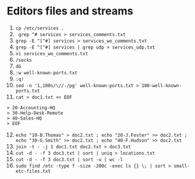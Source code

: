 # Editors files and streams
1.	```cp /etc/services .```
2.	``` grep ^# services > services_comments.txt```
3.	```grep -E ^[^#] services > services_wo_comments.txt```
4.	```grep -E ^[^#] services | grep udp > services_udp.txt```
5.	```vi services_wo_comments.txt```
6.	```/socks```
7.	```dG```
8.	```:w well-known-ports.txt```
9.	```:q!```
10.	```sed -n '1,100s/\//-/pg' well-known-ports.txt > 100-well-known-ports.txt```
11.	```cat > doc1.txt << EOF```
``` 10-IT-HQ
> 20-Accounting-HQ
> 30-Help-Desk-Remote
> 40-Sales-HQ
> EOF
```
12. ```echo "10-B.Thomas" > doc2.txt ; echo "20-J.Foster" >> doc2.txt ; echo "30-G.Smith" >> doc2.txt ; echo "40-F.Hudson" >> doc2.txt```
13. ```join -t - -j 1 doc1.txt doc2.txt > doc3.txt```
14. ```cut -d - -f 3 doc3.txt | sort | uniq > locations.txt```
15. ```cut -d - -f 3 doc3.txt | sort -u | wc -l```
16. ```sudo find /etc -type f -size -200c -exec ls {} \; | sort > small-etc-files.txt```
